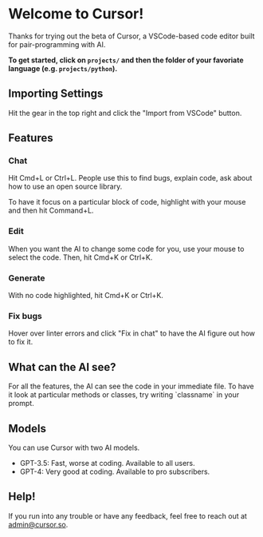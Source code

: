 # Welcome to Cursor!

Thanks for trying out the beta of Cursor, a VSCode-based code editor built for pair-programming with AI.

**To get started, click on `projects/` and then the folder of your favoriate language (e.g. `projects/python`).**

## Importing Settings

Hit the gear in the top right and click the "Import from VSCode" button.

## Features

### Chat

Hit Cmd+L or Ctrl+L. People use this to find bugs, explain code, ask about how to use an open source library.

To have it focus on a particular block of code, highlight with your mouse and then hit Command+L.

### Edit

When you want the AI to change some code for you, use your mouse to select the code. Then, hit Cmd+K or Ctrl+K.

### Generate

With no code highlighted, hit Cmd+K or Ctrl+K.

### Fix bugs

Hover over linter errors and click "Fix in chat" to have the AI figure out how to fix it. 

## What can the AI see?

For all the features, the AI can see the code in your immediate file. To have it look at particular methods or classes, try writing \`classname\` in your prompt.

## Models

You can use Cursor with two AI models. 
* GPT-3.5: Fast, worse at coding. Available to all users. 
* GPT-4: Very good at coding. Available to pro subscribers.

## Help!

If you run into any trouble or have any feedback, feel free to reach out at admin@cursor.so.
